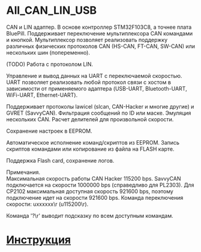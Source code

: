 # All_CAN_LIN_USB

CAN и LIN адаптер.
В основе контроллер STM32F103C8, а точнее плата BluePill.
Поддерживает переключение мультиплексора CAN командами и кнопкой.
Мультиплексор позволяет реализовать поддержку различных физических протоколов CAN (HS-CAN, FT-CAN, SW-CAN) или нескольких шин (попеременно).

(TODO) Работа с протоколом LIN.

Управление и вывод данных на UART с переключаемой скоростью. UART позволяет реализовать любой протокол связи с хостом в зависимости от применяемого адаптера (USB-UART, Bluetooth-UART, WiFi-UART, Ethernet-UART).

Поддерживает протоколы lawicel (slcan, CAN-Hacker и многие другие) и GVRET (SavvyCAN).
Фильтрация сообщений по ID или маске. 
Эмуляция нескольких CAN. Расчет делителей для произвольной скорости.

Сохранение настроек в EEPROM.

Автоматическое исполнение команд/скриптов из EEPROM. Запись скриптов командами или копирование из файла на FLASH карте.

Поддержка Flash card, сохранение логов.



<p>
Примечания. <br>
Максимальная скорость работы CAN Hacker 115200 bps. SavvyCAN подключается на скорости 1000000 bps (справедливо для PL2303). Для CP2102 максимальная доступная скорость 921600 bps, поэтому подключение идет на скорости 921600 bps.
Команда переключения скорости: uxxxxxx\r (u115200\r).
  
Команда '?\r' выводит подсказку по всем доступным командам.

# [Инструкция](https://github.com/Siogun0/CAN_USB/blob/master/USER_MANUAL.md)
